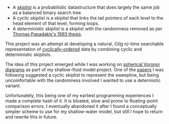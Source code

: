  - A [*skiplist*](http://en.wikipedia.org/wiki/Skiplist) is a probabilistic datastructure that does largely the same job as a balanced binary search tree. 
 - A *cyclic skiplist* is a skiplist that links the tail pointers of each level to the head element of that level, forming loops.
 - A *deterministic skiplist* is a skiplist with the randomness removed as per [Thomas Papadakis's 1993 thesis](https://cs.uwaterloo.ca/research/tr/1993/28/root2side.pdf).

This project was an attempt at developing a natural, *O(lg n)*-time searchable representation of [cyclically-ordered](http://en.wikipedia.org/wiki/Cyclic_ordering) data by combining cyclic and deterministic skiplists.

The idea of this project emerged while I was working on [spherical Voronoi diagrams](https://github.com/andyljones/spherical-voronoi-diagram) as part of my shallow-fluid model project. One of the [papers](http://e-lc.org/tmp/Xiaoyu__Zheng_2011_12_05_14_35_11.pdf) I was following suggested a cyclic skiplist to represent the sweepline, but being uncomfortable with the randomness involved I wanted to use a determistic variant.

Unfortunately, this being one of my earliest programming experiences I made a complete hash of it. It is bloated, slow and prone to floating-point comparison errors. I eventually abandoned it after I found a conceptually simpler scheme to use for my shallow-water model, but still I hope to return and rewrite this in future.

